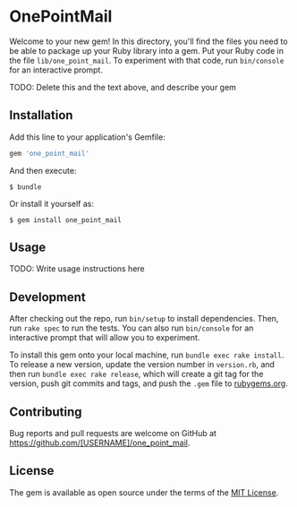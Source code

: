 # OnePointMail

Welcome to your new gem! In this directory, you'll find the files you need to be able to package up your Ruby library into a gem. Put your Ruby code in the file `lib/one_point_mail`. To experiment with that code, run `bin/console` for an interactive prompt.

TODO: Delete this and the text above, and describe your gem

## Installation

Add this line to your application's Gemfile:

```ruby
gem 'one_point_mail'
```

And then execute:

    $ bundle

Or install it yourself as:

    $ gem install one_point_mail

## Usage

TODO: Write usage instructions here

## Development

After checking out the repo, run `bin/setup` to install dependencies. Then, run `rake spec` to run the tests. You can also run `bin/console` for an interactive prompt that will allow you to experiment.

To install this gem onto your local machine, run `bundle exec rake install`. To release a new version, update the version number in `version.rb`, and then run `bundle exec rake release`, which will create a git tag for the version, push git commits and tags, and push the `.gem` file to [rubygems.org](https://rubygems.org).

## Contributing

Bug reports and pull requests are welcome on GitHub at https://github.com/[USERNAME]/one_point_mail.

## License

The gem is available as open source under the terms of the [MIT License](https://opensource.org/licenses/MIT).
